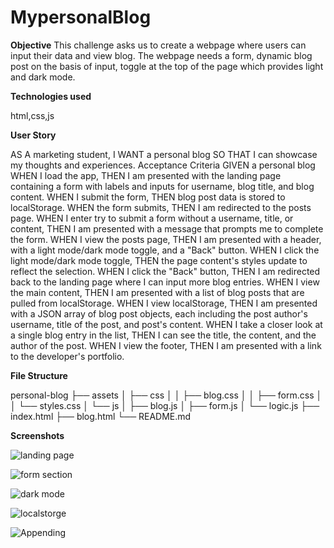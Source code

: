 # MypersonalBlog

**Objective**
This challenge asks us to create a webpage where users can input their data and view blog. The webpage needs a form, dynamic blog post on the basis of input, toggle at the top of the page which provides light and dark mode. 

**Technologies used**

html,css,js

**User Story**

AS A marketing student,
I WANT a personal blog
SO THAT I can showcase my thoughts and experiences.
Acceptance Criteria
GIVEN a personal blog
WHEN I load the app,
THEN I am presented with the landing page containing a form with labels and inputs for username, blog title, and blog content.
WHEN I submit the form,
THEN blog post data is stored to localStorage.
WHEN the form submits,
THEN I am redirected to the posts page.
WHEN I enter try to submit a form without a username, title, or content,
THEN I am presented with a message that prompts me to complete the form.
WHEN I view the posts page,
THEN I am presented with a header, with a light mode/dark mode toggle, and a "Back" button.
WHEN I click the light mode/dark mode toggle,
THEN the page content's styles update to reflect the selection.
WHEN I click the "Back" button,
THEN I am redirected back to the landing page where I can input more blog entries.
WHEN I view the main content,
THEN I am presented with a list of blog posts that are pulled from localStorage.
WHEN I view localStorage,
THEN I am presented with a JSON array of blog post objects, each including the post author's username, title of the post, and post's content.
WHEN I take a closer look at a single blog entry in the list,
THEN I can see the title, the content, and the author of the post.
WHEN I view the footer,
THEN I am presented with a link to the developer's portfolio.

**File Structure**

personal-blog
├── assets
│ ├── css
│ │ ├── blog.css
│ │ ├── form.css
│ │ └── styles.css
│ └── js
│ ├── blog.js
│ ├── form.js
│ └── logic.js
├── index.html
├── blog.html
└── README.md

**Screenshots**

![landing page](https://github.com/arunmishra11/Personal-Blog/assets/156019606/bdf646dd-386d-4d4e-92ff-073dae8e4b1c)

![form section](https://github.com/arunmishra11/Personal-Blog/assets/156019606/46645716-2d73-431d-bedf-913044530ad5)


![dark mode](https://github.com/arunmishra11/Personal-Blog/assets/156019606/efd8b0a7-0cab-4c25-9610-c756ecf3716f)


![localstorge](https://github.com/arunmishra11/Personal-Blog/assets/156019606/320a4ca8-5e0a-4448-868a-dd1d621874be)

![Appending](https://github.com/arunmishra11/Personal-Blog/assets/156019606/70c4feed-e1b0-466c-8e37-6bf425c8d163)
